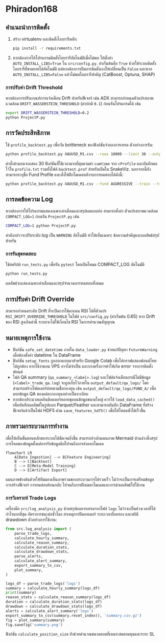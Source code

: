 # Phiradon168

คำแนะนำการติดตั้ง
-------------------
1. สร้าง virtualenv และติดตั้งไลบรารีหลัก:
   ```bash
   pip install -r requirements.txt
   ```
2. หากต้องการให้โปรแกรมติดตั้งไลบรารีอัตโนมัติเมื่อไม่พบ ให้ตั้งค่า `AUTO_INSTALL_LIBS=True` ใน `src/config.py`.
    ค่าเริ่มต้นคือ `True` ช่วยให้ระบบติดตั้งไลบรารีที่ขาดหายได้อัตโนมัติ แต่หากต้องการปิดการติดตั้งเองให้เปลี่ยนเป็น `False`
    และหาก `AUTO_INSTALL_LIBS=False` แล้วไม่พบไลบรารีสำคัญ (CatBoost, Optuna, SHAP)

### การปรับค่า Drift Threshold
หากต้องการปรับเกณฑ์การแจ้งเตือน Drift สำหรับฟีเจอร์ เช่น ADX
สามารถกำหนดตัวแปรสภาพแวดล้อม `DRIFT_WASSERSTEIN_THRESHOLD` (ค่าปกติ `0.1`)
ก่อนรันโปรแกรมได้ เช่น
```bash
export DRIFT_WASSERSTEIN_THRESHOLD=0.2
python ProjectP.py
```


## การวัดประสิทธิภาพ
ใช้ `profile_backtest.py` เพื่อวัด bottleneck ของฟังก์ชันจำลองการเทรด
ตัวอย่างการรัน:
```bash
python profile_backtest.py XAUUSD_M1.csv --rows 10000 --limit 30 --output profile.txt --output-file backtest.prof
```
คำสั่งด้านบนจะแสดง 30 ฟังก์ชันที่ใช้เวลามากที่สุดตามค่า `cumtime` จาก `cProfile` และบันทึกผลไว้ใน `profile.txt` รวมทั้งไฟล์ `backtest.prof` สำหรับเปิดใน SnakeViz.
นอกจากนี้ยังสามารถระบุชื่อ Fund Profile และสั่งให้ฝึกโมเดลหลังจบการทดสอบได้ดังนี้:
```bash
python profile_backtest.py XAUUSD_M1.csv --fund AGGRESSIVE --train --train-output models
```

## การลดข้อความ Log
หากต้องการให้โปรแกรมแสดงเฉพาะคำเตือนและสรุปผลแบบย่อ สามารถตั้งค่า
ตัวแปรสภาพแวดล้อม `COMPACT_LOG=1` ก่อนรัน `ProjectP.py` เช่น

```bash
COMPACT_LOG=1 python ProjectP.py
```
ค่าดังกล่าวจะปรับระดับ log เป็น `WARNING` อัตโนมัติ ทำให้เห็นเฉพาะ
ข้อความสำคัญและผลลัพธ์สรุปท้ายรัน

### การรันชุดทดสอบ
ใช้สคริปต์ `run_tests.py` เพื่อรัน `pytest` โดยเปิดโหมด COMPACT_LOG อัตโนมัติ

```bash
python run_tests.py
```
ผลลัพธ์จะแสดงเฉพาะคำเตือนและสรุปจำนวนการทดสอบทั้งหมด

## การปรับค่า Drift Override
สามารถกำหนดระดับ Drift ที่จะปิดการใช้คะแนน RSI ได้ที่ตัวแปร
`RSI_DRIFT_OVERRIDE_THRESHOLD` ในไฟล์ `src/config.py` (ค่าเริ่มต้น 0.65)
หาก Drift ของ RSI สูงเกินค่านี้ ระบบจะไม่ใช้เงื่อนไข RSI ในการคำนวณสัญญาณ

## หมายเหตุการใช้งาน
* ฟังก์ชัน `safe_set_datetime` ภายใน `data_loader.py` ช่วยแก้ปัญหา
  `FutureWarning` เมื่อต้องตั้งค่า datetime ใน DataFrame
* ฟังก์ชัน `setup_fonts` ถูกออกแบบมาสำหรับ Google Colab เพื่อให้กราฟแสดงฟอนต์ไทยได้ถูกต้อง
  หากใช้งานบน VPS อาจไม่จำเป็น และบางครั้งอาจทำให้เกิด error จากการติดตั้งฟอนต์
* ไฟล์ QA summary (`qa_summary_<label>.log`) และไฟล์แจ้งเตือนกรณีไม่มีข้อมูล (`<label>_trade_qa.log`)
  จะถูกเก็บไว้ภายใน `output_default/qa_logs/` โดยสามารถสร้างโฟลเดอร์ย่อยตามชื่อกองทุน
  เช่น `output_default/qa_logs/FUND_A/` เพื่อแยกข้อมูล QA ของแต่ละกองทุนอย่างเป็นระเบียบ
* หากต้องประมวลผลอินดิเคเตอร์หลายชุดบนข้อมูลขนาดใหญ่ ควรใช้
  `load_data_cached()` เพื่อบันทึกผลลัพธ์ในรูปแบบ Parquet/Feather
  และสามารถบันทึก DataFrame ที่สร้างฟีเจอร์แล้วเป็นไฟล์ HDF5 ผ่าน
  `save_features_hdf5()` เพื่อให้โหลดซ้ำได้เร็วขึ้น

## ภาพรวมกระบวนการทำงาน
เพื่อให้เห็นขั้นตอนหลักของระบบได้ชัดเจนยิ่งขึ้น สามารถอ้างอิงแผนภาพ
Mermaid ด้านล่างซึ่งสรุปการไหลของข้อมูลตั้งแต่การรับข้อมูลดิบไปจนถึงการส่งออกโมเดล

```mermaid
flowchart LR
    A[Data Ingestion] --> B[Feature Engineering]
    B --> C[Backtest]
    C --> D[Meta-Model Training]
    D --> E[Artifact Export]
```

แผนภาพข้างต้นช่วยให้ทีมมองเห็นภาพรวมของกระบวนการได้รวดเร็ว ไม่ว่าจะเป็นการเตรียมข้อมูล
การสร้างฟีเจอร์ การทดสอบย้อนกลับ ไปจนถึงการฝึกเมตาโมเดลและการนำผลลัพธ์ไปใช้งาน

### การวิเคราะห์ Trade Logs
เครื่องมือ `src/log_analysis.py` ช่วยสรุปผลการเทรดจากไฟล์ `logs` ไม่ว่าจะเป็นช่วงเวลาที่ได้กำไรมากที่สุด อัตราการชนะต่อชั่วโมง สาเหตุการปิดออเดอร์ ระยะเวลาถือครอง และสถิติ drawdown
ตัวอย่างการใช้งาน:
```python
from src.log_analysis import (
    parse_trade_logs,
    calculate_hourly_summary,
    calculate_reason_summary,
    calculate_duration_stats,
    calculate_drawdown_stats,
    parse_alerts,
    calculate_alert_summary,
    export_summary_to_csv,
    plot_summary,
)

logs_df = parse_trade_logs('logs')
summary = calculate_hourly_summary(logs_df)
print(summary)
reason_stats = calculate_reason_summary(logs_df)
duration = calculate_duration_stats(logs_df)
drawdown = calculate_drawdown_stats(logs_df)
alerts = calculate_alert_summary('logs')
export_summary_to_csv(summary.reset_index(), 'summary.csv.gz')
fig = plot_summary(summary)
fig.savefig('summary.png')
```
ฟังก์ชัน `calculate_position_size` ยังช่วยคำนวณขนาดลอตที่เหมาะสมตามทุนและระยะ SL


